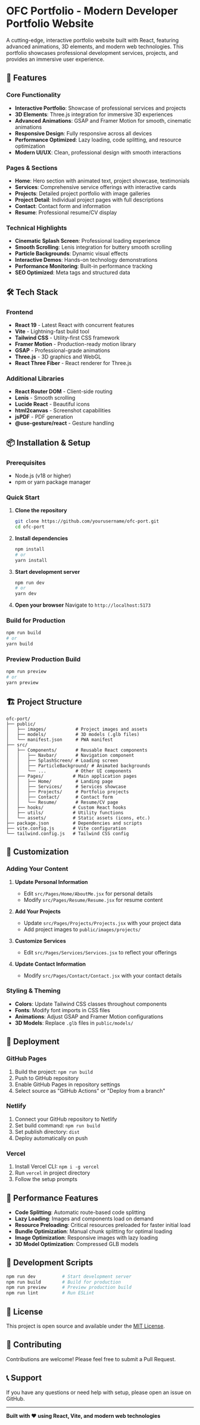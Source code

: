 # OFC Portfolio - Modern Developer Portfolio Website

A cutting-edge, interactive portfolio website built with React, featuring advanced animations, 3D elements, and modern web technologies. This portfolio showcases professional development services, projects, and provides an immersive user experience.

## 🚀 Features

### Core Functionality
- **Interactive Portfolio**: Showcase of professional services and projects
- **3D Elements**: Three.js integration for immersive 3D experiences
- **Advanced Animations**: GSAP and Framer Motion for smooth, cinematic animations
- **Responsive Design**: Fully responsive across all devices
- **Performance Optimized**: Lazy loading, code splitting, and resource optimization
- **Modern UI/UX**: Clean, professional design with smooth interactions

### Pages & Sections
- **Home**: Hero section with animated text, project showcase, testimonials
- **Services**: Comprehensive service offerings with interactive cards
- **Projects**: Detailed project portfolio with image galleries
- **Project Detail**: Individual project pages with full descriptions
- **Contact**: Contact form and information
- **Resume**: Professional resume/CV display

### Technical Highlights
- **Cinematic Splash Screen**: Professional loading experience
- **Smooth Scrolling**: Lenis integration for buttery smooth scrolling
- **Particle Backgrounds**: Dynamic visual effects
- **Interactive Demos**: Hands-on technology demonstrations
- **Performance Monitoring**: Built-in performance tracking
- **SEO Optimized**: Meta tags and structured data

## 🛠️ Tech Stack

### Frontend
- **React 19** - Latest React with concurrent features
- **Vite** - Lightning-fast build tool
- **Tailwind CSS** - Utility-first CSS framework
- **Framer Motion** - Production-ready motion library
- **GSAP** - Professional-grade animations
- **Three.js** - 3D graphics and WebGL
- **React Three Fiber** - React renderer for Three.js

### Additional Libraries
- **React Router DOM** - Client-side routing
- **Lenis** - Smooth scrolling
- **Lucide React** - Beautiful icons
- **html2canvas** - Screenshot capabilities
- **jsPDF** - PDF generation
- **@use-gesture/react** - Gesture handling

## 📦 Installation & Setup

### Prerequisites
- Node.js (v18 or higher)
- npm or yarn package manager

### Quick Start

1. **Clone the repository**
   ```bash
   git clone https://github.com/yourusername/ofc-port.git
   cd ofc-port
   ```

2. **Install dependencies**
   ```bash
   npm install
   # or
   yarn install
   ```

3. **Start development server**
   ```bash
   npm run dev
   # or
   yarn dev
   ```

4. **Open your browser**
   Navigate to `http://localhost:5173`

### Build for Production

```bash
npm run build
# or
yarn build
```

### Preview Production Build

```bash
npm run preview
# or
yarn preview
```

## 🏗️ Project Structure

```
ofc-port/
├── public/
│   ├── images/           # Project images and assets
│   ├── models/           # 3D models (.glb files)
│   └── manifest.json     # PWA manifest
├── src/
│   ├── Components/       # Reusable React components
│   │   ├── Navbar/       # Navigation component
│   │   ├── SplashScreen/ # Loading screen
│   │   ├── ParticleBackground/ # Animated backgrounds
│   │   └── ...           # Other UI components
│   ├── Pages/           # Main application pages
│   │   ├── Home/         # Landing page
│   │   ├── Services/     # Services showcase
│   │   ├── Projects/     # Portfolio projects
│   │   ├── Contact/      # Contact form
│   │   └── Resume/       # Resume/CV page
│   ├── hooks/           # Custom React hooks
│   ├── utils/           # Utility functions
│   └── assets/          # Static assets (icons, etc.)
├── package.json         # Dependencies and scripts
├── vite.config.js       # Vite configuration
└── tailwind.config.js   # Tailwind CSS config
```

## 🎨 Customization

### Adding Your Content

1. **Update Personal Information**
   - Edit `src/Pages/Home/AboutMe.jsx` for personal details
   - Modify `src/Pages/Resume/Resume.jsx` for resume content

2. **Add Your Projects**
   - Update `src/Pages/Projects/Projects.jsx` with your project data
   - Add project images to `public/images/projects/`

3. **Customize Services**
   - Edit `src/Pages/Services/Services.jsx` to reflect your offerings

4. **Update Contact Information**
   - Modify `src/Pages/Contact/Contact.jsx` with your contact details

### Styling & Theming

- **Colors**: Update Tailwind CSS classes throughout components
- **Fonts**: Modify font imports in CSS files
- **Animations**: Adjust GSAP and Framer Motion configurations
- **3D Models**: Replace `.glb` files in `public/models/`

## 🚀 Deployment

### GitHub Pages
1. Build the project: `npm run build`
2. Push to GitHub repository
3. Enable GitHub Pages in repository settings
4. Select source as "GitHub Actions" or "Deploy from a branch"

### Netlify
1. Connect your GitHub repository to Netlify
2. Set build command: `npm run build`
3. Set publish directory: `dist`
4. Deploy automatically on push

### Vercel
1. Install Vercel CLI: `npm i -g vercel`
2. Run `vercel` in project directory
3. Follow the setup prompts

## 📱 Performance Features

- **Code Splitting**: Automatic route-based code splitting
- **Lazy Loading**: Images and components load on demand
- **Resource Preloading**: Critical resources preloaded for faster initial load
- **Bundle Optimization**: Manual chunk splitting for optimal loading
- **Image Optimization**: Responsive images with lazy loading
- **3D Model Optimization**: Compressed GLB models

## 🔧 Development Scripts

```bash
npm run dev          # Start development server
npm run build        # Build for production
npm run preview      # Preview production build
npm run lint         # Run ESLint
```

## 📄 License

This project is open source and available under the [MIT License](LICENSE).

## 🤝 Contributing

Contributions are welcome! Please feel free to submit a Pull Request.

## 📞 Support

If you have any questions or need help with setup, please open an issue on GitHub.

---

**Built with ❤️ using React, Vite, and modern web technologies**